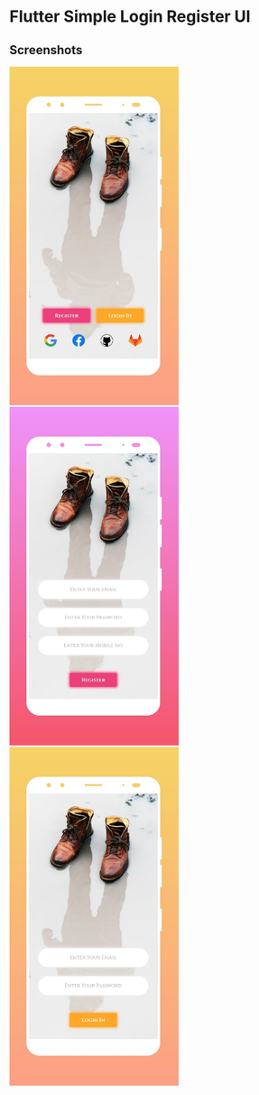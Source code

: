 # Flutter Simple Login Register UI

## Screenshots

<img src="https://github.com/stevie1mat/Flutter-Simple-Login-Register-UI/blob/main/3.jpeg" width="300" height="600">

<img src="https://github.com/stevie1mat/Flutter-Simple-Login-Register-UI/blob/main/2.jpeg" width="300" height="600">

<img src="https://github.com/stevie1mat/Flutter-Simple-Login-Register-UI/blob/main/1.jpeg" width="300" height="600">
